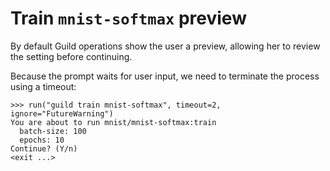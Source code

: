 # Train `mnist-softmax` preview

By default Guild operations show the user a preview, allowing her to
review the setting before continuing.

Because the prompt waits for user input, we need to terminate the
process using a timeout:

    >>> run("guild train mnist-softmax", timeout=2, ignore="FutureWarning")
    You are about to run mnist/mnist-softmax:train
      batch-size: 100
      epochs: 10
    Continue? (Y/n)
    <exit ...>

